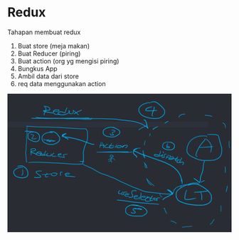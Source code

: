 # Redux

Tahapan membuat redux
1. Buat store (meja makan)
2. Buat Reducer (piring)
3. Buat action (org yg mengisi piring)
4. Bungkus App
5. Ambil data dari store
6. req data menggunakan action

![belajar](./step-redux.png)